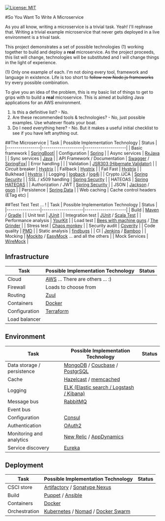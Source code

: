 [![License: MIT](https://img.shields.io/badge/license-MIT-brightgreen.svg)](https://opensource.org/licenses/MIT)

#So You Want To Write A Microservice

As you all know, writing a  microservice is a trivial task. Yeah! I'll rephrase that. Writing a trivial example microservice that never gets deployed in a 
live environment is a trival task.

This project demonstrates a set of possible technologies (1) working together to build and deploy a **real** microservice. As the project proceeds, this list 
will change, technologies will be substituted and I will change things in the light of experience.

(1) Only one example of each. I'm not doing every tool, framework and language in existence. Life is too short to ~~follow new Node.js frameworks~~ try every 
possible 
combination.

To give you an idea of the problem, this is my basic list of things to get to grips with to build a **real** microservice. This is aimed at building Java 
applications for an AWS environment.  

1. Is this a definitive list? - No.
2. Are these recommended tools & technologies? - No, just possible examples. Use whatever floats your boat.
3. Do I need everything here? - No. But it makes a useful initial checklist to see if you have left anything out.



##The Microservice
| Task            | Possible Implementation Technology  | Status |
|-----------------|---------------------|---------------------|
| Basic framework | [SpringBoot](http://docs.spring.io/spring-boot/docs/current/reference/htmlsingle/)|
| Configuration | [Spring](http://spring.io/) |
| Async services | [RxJava](https://github.com/ReactiveX/RxJava) |
| Sync services | [Java](https://www.java.com)  |
| API Framework /  Documentation | [Swagger](http://swagger.io/) / [SpringFox](http://springfox.github.io/springfox/)|
| Error handling |  |
| Validation | [JSR303 (Hibernate Validator)](http://hibernate.org/validator/) |
| Circuit breaker | [Hystrix](https://github.com/Netflix/Hystrix) |
| Fallback  | [Hystrix](https://github.com/Netflix/Hystrix) |
| Fail Fast | [Hystrix](https://github.com/Netflix/Hystrix) |
| Bulkhead | [Hystrix](https://github.com/Netflix/Hystrix) |
| Logging | [logback](http://logback.qos.ch/) / [log4j](http://logging.apache.org/log4j/2.x/) |
| Crypto /JCA | [Spring Security](http://docs.oracle.com/javase/7/docs/technotes/guides/security/crypto/CryptoSpec.html) |
| SSL / x509 handling | [Spring Security](http://docs.spring.io/spring-security/site/docs/current/reference/htmlsingle/) |
| HATEOAS | [Spring HATEOAS](http://docs.spring.io/autorepo/docs/spring-hateoas/0.20.x/reference/html/) |
| Authorization / JWT | [Spring Security](http://docs.spring.io/spring-security/site/docs/current/reference/htmlsingle/) |
| JSON | [Jackson](https://github.com/FasterXML/jackson) / [gson](https://github.com/google/gson) |
| Persistence | [Spring Data](http://projects.spring.io/spring-data/) |
| Web caching | Cache control headers (ETag etc) |



##Test Test Test ... !
| Task            | Possible Implementation Technology  | Status |
|-----------------|---------------------|---------------------|
| Build | [Maven](https://maven.apache.org/) / [Gradle](https://gradle.org/)  |
| Unit test | [JUnit](http://junit.org/junit4/) |
| Integration test | [JUnit](http://junit.org/junit4/) / [Scala Test](http://www.scalatest.org/) |
| Performance analysis | [YourKit](https://yourkit.com) |
| Load test | [Bees with machine guns](https://github.com/newsapps/beeswithmachineguns) / [The Grinder](http://grinder.sourceforge.net/) |
| Stress test | [Chaos monkey](https://github.com/Netflix/SimianArmy/wiki/Chaos-Monkey) |
| Security audit | [Coverity](http://www.coverity.com/products/code-advisor/) |
| Code quality | [PMD](https://pmd.github.io/) |
| Static analysis | [findbugs](http://findbugs.sourceforge.net/) |
| CI | [Jenkins](https://jenkins.io/) / [Bamboo](https://www.atlassian.com/software/bamboo) |
| Mocking | [Mockito](http://site.mockito.org/) / [EasyMock](http://site.mockito.org/) ... and all the others |
| Mock Services | [WireMock](http://wiremock.org/) |


## Infrastructure 
| Task            | Possible Implementation Technology  | Status |
|-----------------|---------------------|---------------------|
| Cloud | [AWS](https://aws.amazon.com/) ... There are others ... :) |
| Firewall | Loads to choose from  | 
| Routing | [Zuul](https://github.com/Netflix/zuul) |
| Containers | [Docker](https://www.docker.com/) |
| Configuration | [Terraform](https://www.terraform.io/) |
| Load balancer | |


## Environment 
| Task            | Possible Implementation Technology  | Status |
|-----------------|---------------------|---------------------|
| Data storage / persistence | [MongoDB](https://www.mongodb.com/) / [Coucbase](http://www.couchbase.com/) / [PostgrSQL](https://www.postgresql.org/)  |
| Cache | [Hazelcast](https://hazelcast.com/) / [memcached](https://memcached.org/)  |
| Logging | [ELK (Elastic search / Logstash / Kibana)](https://www.elastic.co/webinars/introduction-elk-stack)  |
| Message bus | [RabbitMQ](https://www.rabbitmq.com/)   |
| Event bus  |  |
| Configuration | [Consul](https://www.consul.io/)  |
| Authentication | [OAuth2](https://oauth.net/2/)  |
| Monitoring and analytics | [New Relic](https://newrelic.com/) / [AppDynamics](https://www.appdynamics.com/)  |
| Service discovery | [Eureka](https://github.com/Netflix/eureka)  |


## Deployment
| Task            | Possible Implementation Technology  | Status |
|-----------------|---------------------|---------------------|
| CSCI store | [Artifactory](https://www.jfrog.com/artifactory/) / [Sonatype Nexus](https://www.sonatype.com/nexus-repository-sonatype) |
| Build | [Puppet](https://puppet.com/) / [Ansible](https://www.ansible.com)  |
| Containers | [Docker](https://www.docker.com/)  |
| Orchestration | [Kubernetes](http://kubernetes.io/) / [Nomad](https://www.hashicorp.com/blog/nomad.html) / [Docker Swarm](https://docs.docker.com/swarm/)  |






